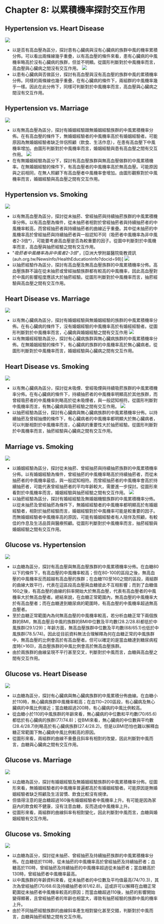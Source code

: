 # Chapter 8: 以累積機率探討交互作用
## Hypertension vs. Heart Disease
![](https://i.imgur.com/TtbJwhK.png)
* 以是否有高血壓為區分，探討患有心臟病與沒有心臟病的族群中風的機率累積分佈。可以看出兩條線幾乎重疊，以有高血壓的條件來看，患有心臟病的中風機率略高於沒有心臟病的族群，但並不明顯。從圖形判斷對於中風機率而言，高血壓與心臟病之間沒有交互作用。
![](https://i.imgur.com/vp4eWv4.png)
* 以患有心臟病與否做區分，探討有高血壓與沒有高血壓的族群中風的累積機率分佈。同樣的兩條線也幾乎重疊，在有心臟病的條件下，兩組群的中風機率幾乎一樣。因此在此分佈下，同樣可判斷對於中風機率而言，高血壓與心臟病之間沒有交互作用。
<p style="page-break-before: always">

## Hypertension vs. Marriage
![](https://i.imgur.com/fBCr5kh.png)
* 以有無高血壓為區分，探討有婚姻經驗跟無婚姻經驗族群的中風累積機率分佈。在有高血壓的條件下，無婚姻經驗者的中風機率高於有婚姻經驗者。可能原因為無婚姻經驗者缺乏伴侶照顧（飲食、生活作息），在患有高血壓下中風機率增加。由圖形判斷對於中風機率而言，婚姻經驗與患有高血壓之間有交互作用。
![](https://i.imgur.com/EtBLNT8.png)
* 在有無婚姻經驗為區分下，探討有高血壓族群與無高血壓做群的中風累積機率。在無婚姻經驗的條件下，有高血壓者的中風機率高於無高血壓。可能原因與之前相同，在無人照顧下有高血壓者中風機率會增加。由圖形觀察對於中風機率而言，婚姻經驗與高血壓之間有交互作用。
<p style="page-break-before: always">


## Hypertension vs. Smoking
![](https://i.imgur.com/wQS2mMD.png)
* 以有無高血壓為區分，探討從未抽菸、曾經抽菸與持續抽菸族群的中風累積機率分佈。以有高血壓為條件，從未抽菸者相對於曾經抽菸者與持續抽菸者的中風機率較高，而曾經抽菸者與持續抽菸者的曲線近乎重疊。其中從未抽菸的中風機率高於曾經抽菸與持續抽菸者與一般認知不同（吸菸者中風機率為非中風者2-3倍*），可能要考慮高血壓是否為較重要的因子。從圖中判斷對於中風機率而言，高血壓與抽菸經驗之間有交互作用。
* "*吸菸者中風機率為非中風者2-3倍*"，[亞洲大學附屬醫院衛教資訊(auh.org.tw/NewsInfo/HealthEducationInfo?docid=98)]
![](https://i.imgur.com/5OdJ0b6.png)
* 以抽菸經驗作為區分，探討有高血壓及無高血壓族群的中風累積機率分佈。高血壓族群不論在從未抽菸或曾經抽驗族群都有較高的中風機率，因此高血壓對於中風的影響程度應該大於抽菸經驗。從圖形判斷對於中風機率而言，抽菸經驗與高血壓之間有交互作用。
<p style="page-break-before: always">


## Heart Disease vs. Marriage
![](https://i.imgur.com/YiynZyC.png)
* 以有無心臟病為區分，探討有婚姻經驗與無婚姻經驗的族群的中風累積機率分佈。在有心臟病的條件下，沒有婚姻經驗的中風機率高於有婚經經驗者。從圖形判斷對於中風機率而言，心臟病與婚姻經驗之間有交互作用
![](https://i.imgur.com/1Wqs7wZ.png)
* 以有無婚經經驗為區分，探討有心臟病族群與無心臟病族群的中風累積機率分佈。在無婚姻經驗的條件下，有心臟病的族群的中風機率高於無心臟病者。從圖形判斷對於中風機率而言，婚姻經驗與心臟病之間有交互作用。
<p style="page-break-before: always">


## Heart Disease vs. Smoking
![](https://i.imgur.com/RCetdPB.png)
* 以有無心臟病為區分，探討從未吸煙、曾經吸煙與持續吸菸族群的中風累積機率分佈。在有心臟病的條件下，持續抽菸者的中風機率明顯高於其他族群，而曾經吸菸者的中風機率則略高於從未吸煙者，與一般認知相符。從圖形判斷對中風機率而言，有無心臟病與吸菸經驗之間有交互作用。
![](https://i.imgur.com/WnsvCQg.png)
* 以抽菸經驗為區分，探討有心臟病與無心臟病族群的中風累積機率分佈。以持續抽菸及曾經抽煙的條件下，有心臟病者的中風機率都明顯大於無心臟病者，可以判斷相對於中風機率而言，心臟病的重要性大於抽菸經驗。從圖形判斷對於中風機率而言，抽菸經驗與心臟病之間有交互作用。
<p style="page-break-before: always">


## Marriage vs. Smoking
![](https://i.imgur.com/dFHjy9b.png)
* 以婚姻經驗為區分，探討從未抽菸、曾經抽菸與持續抽菸族群的中風累積機率分佈。以有婚姻經驗為條件，曾經抽菸的中風機率略高於持續抽菸者，而從未抽菸者的中風機率最低，與一般認知相符。而曾經抽菸者的中風機率會高於持續抽菸者，可能代表曾經抽菸者的平均年齡較大，需要進一步探討。從圖形來看對於中風機率而言，婚姻經驗與抽菸經驗之間有交互作用。
![](https://i.imgur.com/fBFic1G.png)
* 以抽菸經驗為區分，探討有婚經經驗及無婚姻機驗族群的中風累積機率分佈。以從未抽菸及曾經抽菸為條件下，無婚經經驗者的中風機率都明顯高於有婚姻經驗者，相對於抽菸經驗而言，婚姻經驗對於中風機率可能是較重要的因子。而無婚姻經驗者中風機率高的原因，可能有婚姻經驗者有人陪伴及照顧，有較佳的作息及生活品質與醫療照顧。從圖形判斷對於中風機率而言，抽菸經驗與婚姻經驗之間有交互作用。
<p style="page-break-before: always">


## Glucose vs. Hypertension
![](https://i.imgur.com/kUH8UfZ.png)
* 以血糖為區分，探討有高血壓與無高血壓族群的中風累積機率分佈。在血糖80以下的條件下，有高血壓的中風機率較高；但在80-100的區段之後，無高血壓的中風機率反而超越有高血壓的族群；在血糖110至160之間的區段，兩組群的曲線大致平行，代表在這區段高血壓與血糖彼此不互相影響；而到了血糖值160之後，有高血壓的曲線的斜率開始大於無高血壓，代表有高血壓者的中風機率大於無高血壓者。總結來說，在血糖正常範圍內，無高血壓的中風機率大於有高血壓者；而在血糖達到糖尿病的範圍時，有高血壓的中風機率超過無高血壓者。
* 至於血糖正常範圍內為何無高血壓的中風機率較高，若分析血糖正常下兩個族群的BMI，無高血壓且中風的族群的BMI中位數及平均數(28.2/28.8)都低於中風族群(29.1/29)；年齡方面，無高血壓族群中位數及平均數(68/65.1)也低於中風族群(78.5/74)。因此從目前資料無法合理解釋為何在血糖正常的中風族群中，無高血壓的比例會高於有高血壓者。但可以確定的是當血糖達到糖尿病程度時(>160)，高血壓族群的中風比例會高於無高血壓族群。
* 由於兩族群的曲線呈現不平行甚至交叉，判斷對於中風而言，血糖與高血壓之間有交互作用。
<p style="page-break-before: always">

## Glucose vs. Heart Disease
![](https://i.imgur.com/8ePZFmk.png)
* 以血糖為區分，探討有心臟病與無心臟病族群的中風累積分佈曲線。在血糖小於110時，無心臟病族群中風機率較高；在血110~200區段，有心臟病及無心臟病的中風比例接近；當血糖超過200時，有心臟病的中風比例較高。
* 從血糖小於110的中風族群的年齡來看，無心臟病的中位數和平均數(70/65.6)都低於有心臟病的族群(77/74.8)；從BMI來看，無心臟病的中位數與平均數(28.4/28.7)則略高於有心臟病族群(27.4/28.2)。但是以BMI恐怕也難以解釋血糖正常範圍下無心臟病中風比例較高的原因。
* 從圖形來看，兩組群的曲線不重疊且斜率有相對的改變，因此判斷對中風而言，血糖與心臟病之間有交互作用。

## Glucose vs. Marriage
![](https://i.imgur.com/cZ5tQlH.png)
* 以血糖為區分，探討有婚姻經驗及無婚姻經驗族群的中風累積機率分佈。從圖形來看，無婚姻經驗者的中風機率普遍都高於有婚姻經驗者。可能原因是無婚姻經驗者缺乏照顧及生活習慣、飲食比較沒有規律。
* 但值得注意的是血糖超過160後有婚姻經驗者中風機率上升。有可能是因為家庭內的飲食較不健康，沒有注意血糖，反而造成中風機率上升。
* 從圖形來看，兩組群的曲線斜率有相對變化，因此判斷對中風而言，血糖與婚姻經驗有交互作用。

## Glucose vs. Smoking
![](https://i.imgur.com/4bbkIVX.png)
* 以血糖為區分，探討從未抽菸、曾經抽菸及持續抽菸族群的中風累積機率分佈。在血糖低於110時，從未抽菸的中風機率高於曾經抽菸及持續抽菸者；血糖高於110時，曾經抽菸及持續抽菸的中風機率超過從未抽菸者；當血糖高於130時，曾經抽菸者中風機率最高。
* 以中風族群的年齡資料來看，從未抽菸者的中位數及平均值最高(74/70.3)，其次為曾經抽菸(70/68.6)及持續抽菸者(61/62.8)。這或許可以解釋在血糖正常範圍從未抽菸者中風機率較高的原因；而當血糖超過110後，抽菸的影響開始變得顯著，且曾經抽菸者的年齡也相當大，導致有抽菸經驗的族群中風的機率上升。
* 由於不同抽菸經驗族群的曲線斜率產生相對變化甚至交錯，判斷對於中風而言，血糖與抽菸經驗之間有交互作用。
<p style="page-break-before: always">
